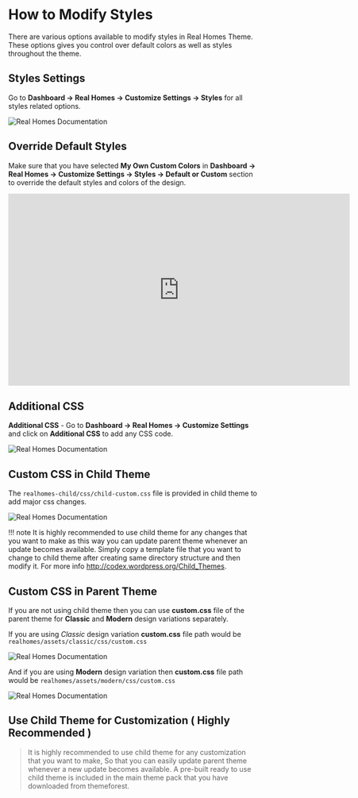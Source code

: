 # How to Modify Styles

There are various options available to modify styles in Real Homes Theme. These options gives you control over default colors as well as styles throughout the theme.

## Styles Settings

Go to **Dashboard → Real Homes → Customize Settings → Styles** for all styles related options.

![Real Homes Documentation](images/customize-theme/styles-options.png) 

## Override Default Styles

Make sure that you have selected **My Own Custom Colors** in **Dashboard → Real Homes → Customize Settings → Styles → Default or Custom** section to override the default styles and colors of the design.

<iframe width="688" height="387" src="https://www.youtube.com/embed/qjAgcc2R09k" frameborder="0" allow="accelerometer; autoplay; encrypted-media; gyroscope; picture-in-picture" allowfullscreen></iframe>

## Additional CSS

**Additional CSS** - Go to **Dashboard → Real Homes → Customize Settings** and click on **Additional CSS** to add any CSS code. 

![Real Homes Documentation](images/customize-theme/customize-4.png)

## Custom CSS in Child Theme

The `realhomes-child/css/child-custom.css` file is provided in child theme to add major css changes.

![Real Homes Documentation](images/customize-theme/custom-css-child.png)

!!! note
    It is highly recommended to use child theme for any changes that you want to make as this way you can update parent theme whenever an update becomes available. Simply copy a template file that you want to change to child theme after creating same directory structure and then modify it. For more info http://codex.wordpress.org/Child_Themes.

## Custom CSS in Parent Theme

If you are not using child theme then you can use **custom.css** file of the parent theme for **Classic** and **Modern** design variations separately.

If you are using *Classic* design variation **custom.css** file  path would be `realhomes/assets/classic/css/custom.css` 

![Real Homes Documentation](images/customize-theme/custom-css-classic.png)

And if you are using **Modern** design variation then **custom.css** file path would be `realhomes/assets/modern/css/custom.css`

![Real Homes Documentation](images/customize-theme/custom-css-modern.png)

## Use Child Theme for Customization ( Highly Recommended )

> It is highly recommended to use child theme for any customization that you want to make, So that you can easily update parent theme whenever a new update becomes available. A pre-built ready to use child theme is included in the main theme pack that you have downloaded from themeforest.


